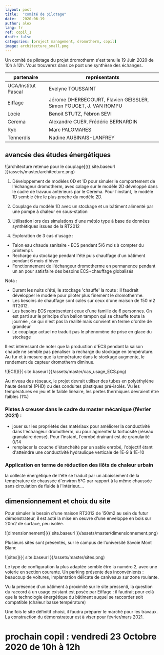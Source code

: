 ```yaml
---
layout: post
title:  "comité de pilotage"
date:   2020-06-19
author: alex
lang: fr
ref: copil_1
draft: false
categories: [project management, dromotherm, copil]
image: architecture_small.png
---
```

Un comité de pilotage du projet dromotherm s'est tenu le 19 Juin 2020 de 10h à 12h. Vous trouverez dans ce post une synthèse des échanges.

partenaire | représentants
--|--
UCA/Institut Pascal | Evelyne TOUSSAINT
Eiffage | Jérome DHERBECOURT, Flavien GEISSLER, Simon POUGET,  J. VAN ROMPU
Locie | Benoit STUTZ, Fébron SEVI
Cerema | Alexandre CUER, Frédéric BERNARDIN
Ryb | Marc PALOMARES
Tennerdis | Nadine AUBINAIS-LANFREY

## avancée des études énergétiques

![architecture retenue pour le couplage]({{ site.baseurl }}/assets/master/architecture.png)

1) Développement de modèles 0D et 1D pour simuler le comportement de l'échangeur dromotherm, avec calage sur le modèle 2D développé dans le cadre de travaux antérieurs par le Cerema. Pour l'instant, le modèle 1D semble être le plus proche du modèle 2D.

2) Couplage du modèle 1D avec un stockage et un bâtiment alimenté par une pompe à chaleur en sous-station

3) Utilisation lors des simulations d'une météo type à base de données synthétiques issues de la RT2012

4) Exploration de 3 cas d'usage : 
- Talon eau chaude sanitaire - ECS pendant 5/6 mois à compter du printemps
- Recharge du stockage pendant l'été puis chauffage d'un bâtiment pendant 6 mois d'hiver
- Fonctionnement de l'échangeur dromotherme en permanence pendant un an pour satisfaire des besoins ECS+chauffage globalisés

Nota :
- Durant les nuits d'été, le stockage 'chauffe' la route : il faudrait développer le modèle pour piloter plus finement le dromotherme. 
- Les besoins de chauffage sont calés sur ceux d'une maison de 150 m2 RT2012.
- Les besoins ECS représentent ceux d'une famille de 6 personnes. On est parti sur le principe d'un ballon tampon qui se chauffe toute la journée , ce qui n'est pas la réalité mais convient en terme d'ordre de grandeur
- Le couplage actuel ne traduit pas le phénomène de prise en glace du stockage

Il est intéressant de noter que la production d'ECS pendant la saison chaude ne semble pas pénaliser la recharge du stockage en température. Au fur et à mesure que la température dans le stockage augmente, le rendement du capteur dromotherm diminue.

![ECS]({{ site.baseurl }}/assets/master/cas_usage_ECS.png)

Au niveau des réseaux, le projet devrait utiliser des tubes en polyéthylène haute densité (PHD) ou des conduites plastiques pré-isolés. Vu les températures en jeu et le faible linéaire, les pertes thermiques devraient être faibles (1%)

### Pistes à creuser dans le cadre du master mécanique (février 2021) : 
- jouer sur les propriétés des matériaux pour améliorer la conductivité dans l'échangeur dromotherm, ou pour agmenter la tortuosité (réseau granulaire dense). Pour l'instant, l'enrobé drainant est de granularité 0/14
- remplacer la couche d'étanchéité par un sable enrobé, l'objectif étant d'atteindre une conductivité hydraulique verticale de 1E-9 à 1E-10

### Application en terme de réduction des ilôts de chaleur urbain

la collecte énergétique de l'été se traduit par un abaissement de la température de chaussée d'environ 5°C par rapport à la même chaussée sans circulation de fluide à l'intérieur....


## dimensionnement et choix du site

Pour simuler le besoin d'une maison RT2012 de 150m2 au sein du futur démonstrateur, il est acté la mise en oeuvre d'une enveloppe en bois sur 20m2 de surface, peu isolée.

![dimensionnement]({{ site.baseurl }}/assets/master/dimensionnement.png)

Plusieurs sites sont présentés, sur le campus de l'université Savoie Mont Blanc

![sites]({{ site.baseurl }}/assets/master/sites.png)

Le type de configuration la plus adaptée semble être la numéro 2, avec une voierie en section courante.
Un parking présente des inconvénients : beaucoup de voitures, implantation délicate de caniveaux sur zone roulante.

Vu la présence d'un bâtiment à proximité sur le site pressenti, la question du raccord à un usage existant est posée par Eiffage : il faudrait pour celà que la technologie énergétique du bâtiment auquel se raccorder soit compatible (chaleur basse température)

Une fois le site définitif choisi, il faudra préparer le marché pour les travaux. La construction du démonstrateur est à viser pour février/mars 2021.

# prochain copil : vendredi 23 Octobre 2020 de 10h à 12h
